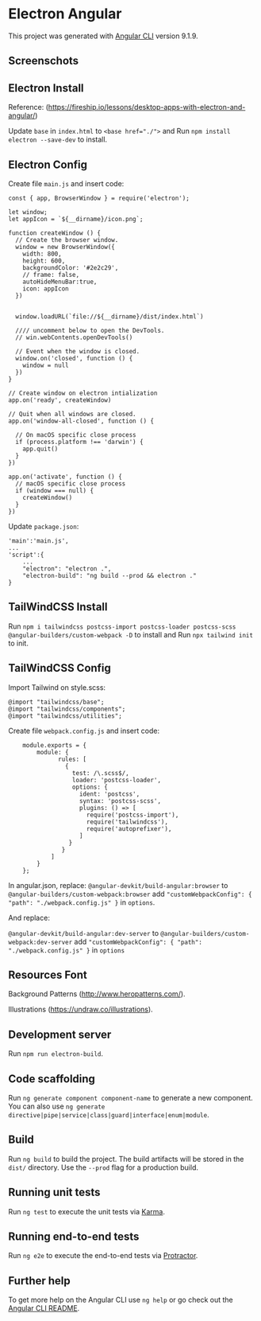 # Electron Angular

This project was generated with [Angular CLI](https://github.com/angular/angular-cli) version 9.1.9.

## Screenschots

## Electron Install

Reference: (https://fireship.io/lessons/desktop-apps-with-electron-and-angular/)

Update `base` in `index.html` to `<base href="./">` and Run `npm install electron --save-dev` to install.

## Electron Config

Create file `main.js` and insert code:
```
const { app, BrowserWindow } = require('electron');

let window;
let appIcon = `${__dirname}/icon.png`;

function createWindow () {
  // Create the browser window.
  window = new BrowserWindow({
    width: 800, 
    height: 600,
    backgroundColor: '#2e2c29',
    // frame: false,
    autoHideMenuBar:true,
    icon: appIcon
  })


  window.loadURL(`file://${__dirname}/dist/index.html`)

  //// uncomment below to open the DevTools.
  // win.webContents.openDevTools()

  // Event when the window is closed.
  window.on('closed', function () {
    window = null
  })
}

// Create window on electron intialization
app.on('ready', createWindow)

// Quit when all windows are closed.
app.on('window-all-closed', function () {

  // On macOS specific close process
  if (process.platform !== 'darwin') {
    app.quit()
  }
})

app.on('activate', function () {
  // macOS specific close process
  if (window === null) {
    createWindow()
  }
})
``` 

Update `package.json`:
```
'main':'main.js',
...
'script':{
	...
	"electron": "electron .",
    "electron-build": "ng build --prod && electron ."
}
```

## TailWindCSS Install

Run `npm i tailwindcss postcss-import postcss-loader postcss-scss @angular-builders/custom-webpack -D` to install and Run `npx tailwind init` to init.

## TailWindCSS Config

Import Tailwind on style.scss:
```
@import "tailwindcss/base";
@import "tailwindcss/components";
@import "tailwindcss/utilities";

```

Create file `webpack.config.js` and insert code:
```
	module.exports = {
	    module: {
		      rules: [
		        {
		          test: /\.scss$/,
		          loader: 'postcss-loader',
		          options: {
		            ident: 'postcss',
		            syntax: 'postcss-scss',
		            plugins: () => [
		              require('postcss-import'),
		              require('tailwindcss'),
		              require('autoprefixer'),
		            ]
		         }
		       }
		    ]
		}
	};
``` 

In angular.json, replace: 
`@angular-devkit/build-angular:browser` to `@angular-builders/custom-webpack:browser`
add ```"customWebpackConfig": {
              "path": "./webpack.config.js"
            }``` in `options`.

And replace: 

`@angular-devkit/build-angular:dev-server` to `@angular-builders/custom-webpack:dev-server`
add ```"customWebpackConfig": {
              "path": "./webpack.config.js"
            }``` in `options`

## Resources Font

Background Patterns (http://www.heropatterns.com/).

Illustrations (https://undraw.co/illustrations).

## Development server

Run `npm run electron-build`.

## Code scaffolding

Run `ng generate component component-name` to generate a new component. You can also use `ng generate directive|pipe|service|class|guard|interface|enum|module`.

## Build

Run `ng build` to build the project. The build artifacts will be stored in the `dist/` directory. Use the `--prod` flag for a production build.

## Running unit tests

Run `ng test` to execute the unit tests via [Karma](https://karma-runner.github.io).

## Running end-to-end tests

Run `ng e2e` to execute the end-to-end tests via [Protractor](http://www.protractortest.org/).

## Further help

To get more help on the Angular CLI use `ng help` or go check out the [Angular CLI README](https://github.com/angular/angular-cli/blob/master/README.md).
